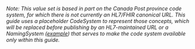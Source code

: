*Note: This value set is based in part on the Canada Post province code system, for which there is not currently an HL7/FHIR canonical URL. This guide uses a placeholder CodeSystem to represent those concepts, which will be replaced before publishing by an HL7-maintained URL or a NamingSystem ([example](NamingSystem-carin-rtpbc-NamingSystem-canada-post-province-code.html)) that serves to make the code system available only within this guide.*
<br><br>